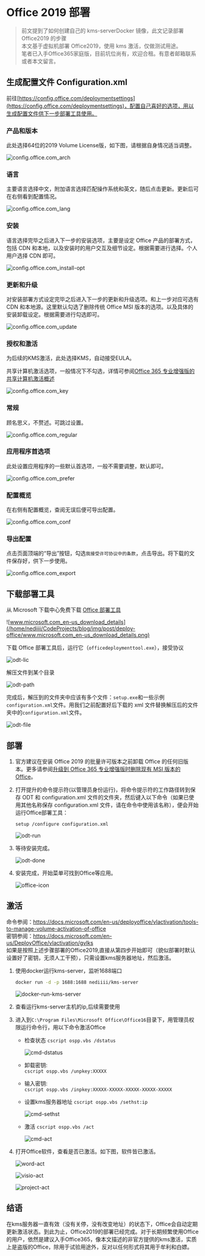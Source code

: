 # Office 2019 部署

[^_^]: # (url:deploy-office)
[^_^]: # (tag:office,#tech)
[^_^]: # (excerpt:借助官方工具部署纯净的 Office 软件包)
[^_^]: # (pre-post：build-your-own-kms-server-image)

> 前文提到了如何创建自己的 kms-serverDocker 镜像，此文记录部署 Office2019 的步骤  
> 本文基于虚拟机部署 Office2019，使用 kms 激活，仅做测试用途。  
> 笔者已入手Office365家庭版，目前坑位尚有，欢迎合租。有意者邮箱联系或者本文留言。

## 生成配置文件 Configuration.xml

前往[https://config.office.com/deploymentsettings](https://config.office.com/deploymentsettings)，配置自己喜好的选项，用以生成配置文件供下一步部署工具使用。

### 产品和版本

此处选择64位的2019 Volume License版，如下图，请根据自身情况适当调整。

![config.office.com_arch](/home/nediiii/CodeProjects/blog/img/post/deploy-office/config.office.com_arch.png)

### 语言

主要语言选择中文，附加语言选择匹配操作系统和英文，随后点击更新。更新后可在右侧看到配置情况。

![config.office.com_lang](/home/nediiii/CodeProjects/blog/img/post/deploy-office/config.office.com_lang.png)

### 安装

语言选择完毕之后进入下一步的安装选项，主要是设定 Office 产品的部署方式，包括 CDN 和本地，以及安装时的用户交互及细节设定。根据需要进行选择。个人用户选择 CDN 即可。

![config.office.com_install-opt](/home/nediiii/CodeProjects/blog/img/post/deploy-office/config.office.com_install-opt.png)

### 更新和升级

对安装部署方式设定完毕之后进入下一步的更新和升级选项。和上一步对应可选有 CDN 和本地源。这里默认勾选了删除传统 Office MSI 版本的选项。以及具体的安装卸载设定。根据需要进行勾选即可。

![config.office.com_update](/home/nediiii/CodeProjects/blog/img/post/deploy-office/config.office.com_update.png)

### 授权和激活

为后续的KMS激活，此处选择KMS，自动接受EULA。

共享计算机激活选项，一般情况下不勾选，详情可参阅[Office 365 专业增强版的共享计算机激活概述](https://docs.microsoft.com/zh-cn/deployoffice/overview-of-shared-computer-activation-for-office-365-proplus)

![config.office.com_key](/home/nediiii/CodeProjects/blog/img/post/deploy-office/config.office.com_key.png)

### 常规

顾名思义，不赘述。可跳过设置。

![config.office.com_regular](/home/nediiii/CodeProjects/blog/img/post/deploy-office/config.office.com_regular.png)

### 应用程序首选项

此处设置应用程序的一些默认首选项，一般不需要调整，默认即可。

![config.office.com_prefer](/home/nediiii/CodeProjects/blog/img/post/deploy-office/config.office.com_prefer.png)

### 配置概览

在右侧有配置概览，查阅无误后便可导出配置。

![config.office.com_conf](/home/nediiii/CodeProjects/blog/img/post/deploy-office/config.office.com_conf.png)

### 导出配置

点击页面顶端的“导出”按钮，勾选`我接受许可协议中的条款`，点击导出。将下载的文件保存好，供下一步使用。

![config.office.com_export](/home/nediiii/CodeProjects/blog/img/post/deploy-office/config.office.com_export.png)

## 下载部署工具

从 Microsoft 下载中心免费下载 [Office 部署工具](https://www.microsoft.com/download/details.aspx?id=49117)

![www.microsoft.com_en-us_download_details](/home/nediiii/CodeProjects/blog/img/post/deploy-office/www.microsoft.com_en-us_download_details.png)

下载 Office 部署工具后，运行它（`officedeploymenttool.exe`），接受协议

![odt-lic](/home/nediiii/CodeProjects/blog/img/post/deploy-office/odt-lic.png)

解压文件到某个目录

![odt-path](/home/nediiii/CodeProjects/blog/img/post/deploy-office/odt-path.png)



完成后，解压到的文件夹中应该有多个文件：`setup.exe`和一些示例`configuration.xml`文件。用我们之前配置好后下载的 xml 文件替换解压后的文件夹中的`configuration.xml`文件。

![odt-file](/home/nediiii/CodeProjects/blog/img/post/deploy-office/odt-file.png)

## 部署

1. 官方建议在安装 Office 2019 的批量许可版本之前卸载 Office 的任何旧版本。更多请参阅[升级到 Office 365 专业增强版时删除现有 MSI 版本的 Office](https://docs.microsoft.com/zh-cn/deployoffice/upgrade-from-msi-version)。

2. 打开提升的命令提示符(以管理员身份运行)，将命令提示符的工作路径转到保存 ODT 和 configuration.xml 文件的文件夹，然后键入以下命令（如果已使用其他名称保存 configuration.xml 文件，请在命令中使用该名称），便会开始运行Office部署工具：

   ```
   setup /configure configuration.xml
   ```

   ![odt-run](/home/nediiii/CodeProjects/blog/img/post/deploy-office/odt-run.png)

3. 等待安装完成。

   ![odt-done](/home/nediiii/CodeProjects/blog/img/post/deploy-office/odt-done.png)

4. 安装完成，开始菜单可找到Office等应用。

   ![office-icon](/home/nediiii/CodeProjects/blog/img/post/deploy-office/office-icon.png)

## 激活

命令参阅：<https://docs.microsoft.com/en-us/deployoffice/vlactivation/tools-to-manage-volume-activation-of-office>  
密钥参阅：<https://docs.microsoft.com/en-us/DeployOffice/vlactivation/gvlks>  
如果是按照上述步骤部署的Office2019,直接从第四步开始即可（貌似部署时默认设置好了密钥，无须人工干预），只需设置kms服务器地址，然后激活。  

1. 使用docker运行kms-server，监听1688端口

    ```bash
    docker run -d -p 1688:1688 nediiii/kms-server
    ```

    ![docker-run-kms-server](/home/nediiii/CodeProjects/blog/img/post/deploy-office/docker-run-kms-server.png)

2. 查看运行kms-server主机的ip,后续需要使用

3. 进入到`C:\Program Files\Microsoft Office\Office16`目录下，用管理员权限运行命令行，用以下命令激活Office

    - 检查状态
      `cscript ospp.vbs /dstatus`

      ![cmd-dstatus](/home/nediiii/CodeProjects/blog/img/post/deploy-office/cmd-dstatus.png)

    - 卸载密钥:  
      `cscript ospp.vbs /unpkey:XXXXX`

    - 输入密钥:  
      `cscript ospp.vbs /inpkey:XXXXX-XXXXX-XXXXX-XXXXX-XXXXX`

    - 设置kms服务器地址
      `cscript ospp.vbs /sethst:ip`  

      ![cmd-sethst](/home/nediiii/CodeProjects/blog/img/post/deploy-office/cmd-sethst.png)

    - 激活
      `cscript ospp.vbs /act`  

      ![cmd-act](/home/nediiii/CodeProjects/blog/img/post/deploy-office/cmd-act.png)

4. 打开Office软件，查看是否已激活。如下图，软件皆已激活。

    ![word-act](/home/nediiii/CodeProjects/blog/img/post/deploy-office/word-act.png)

    ![visio-act](/home/nediiii/CodeProjects/blog/img/post/deploy-office/visio-act.png)

    ![project-act](/home/nediiii/CodeProjects/blog/img/post/deploy-office/project-act.png)

## 结语

在kms服务器一直有效（没有关停，没有改变地址）的状态下，Office会自动定期更新激活状态。到此为止，Office2019的部署已经完成。对于长期频繁使用Office的用户，依然是建议入手Office365，像本文描述的非官方提供的kms激活，实质上是盗版的Office，除用于试验用途外，反对以任何形式将其用于牟利和白嫖。
